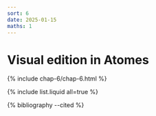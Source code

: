 ```yaml
---
sort: 6
date: 2025-01-15
maths: 1
---
```


# Visual edition in Atomes

{% include chap-6/chap-6.html %}

{% include list.liquid all=true %}

{% bibliography --cited %}

